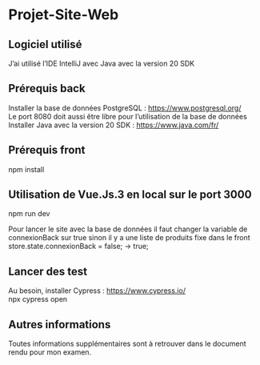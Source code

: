 # Projet-Site-Web

## Logiciel utilisé
  J’ai utilisé l’IDE IntelliJ  avec Java avec la version 20 SDK  

## Prérequis back
  Installer la base de données PostgreSQL : https://www.postgresql.org/  
  Le port 8080 doit aussi être libre pour l’utilisation de la base de données  
  Installer Java avec la version 20 SDK : https://www.java.com/fr/    

## Prérequis front
  npm install
 
## Utilisation de Vue.Js.3 en local sur le port 3000
  npm run dev

  Pour lancer le site avec la base de données il faut changer la variable de connexionBack sur true sinon il y a une liste de produits fixe dans le front  
  store.state.connexionBack = false; -> true;   

## Lancer des test
  Au besoin, installer Cypress : https://www.cypress.io/  
  npx cypress open    
 
## Autres informations
  Toutes informations supplémentaires sont à retrouver dans le document rendu pour mon examen.  
